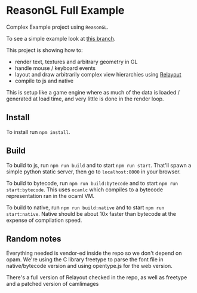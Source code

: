 # ReasonGL Full Example
Complex Example project using `ReasonGL`.

To see a simple example look at [this branch](https://github.com/bsansouci/reasonglexampleproject/tree/bsb-support-new).


This project is showing how to:
- render text, textures and arbitrary geometry in GL
- handle mouse / keyboard events
- layout and draw arbitrarily complex view hierarchies using [Relayout](https://github.com/jordwalke/ReLayout)
- compile to js and native

This is setup like a game engine where as much of the data is loaded / generated at load time, and very little is done in the render loop. 

## Install

To install run `npm install`.

## Build

To build to js, run `npm run build` and to start `npm run start`. That'll spawn a simple python static server, then go to `localhost:8000` in your browser.

To build to bytecode, run `npm run build:bytecode` and to start `npm run start:bytecode`. This uses `ocamlc` which compiles to a bytecode representation ran in the ocaml VM.

To build to native, run `npm run build:native` and to start `npm run start:native`.
Native should be about 10x faster than bytecode at the expense of compilation speed.

## Random notes

Everything needed is vendor-ed inside the repo so we don't depend on opam. We're using the C library freetype to parse the font file in native/bytecode version and using opentype.js for the web version.

There's a full version of Relayout checked in the repo, as well as freetype and a patched version of camlimages
